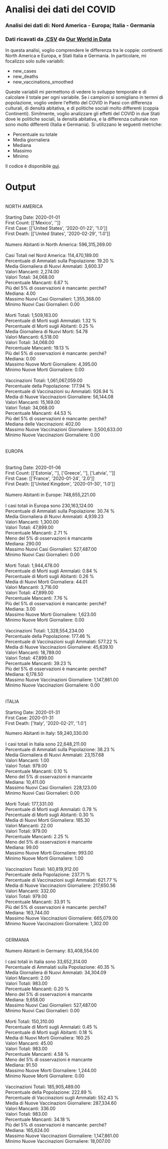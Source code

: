 # Analisi dei dati del COVID

### Analisi dei dati di: Nord America - Europa; Italia - Germania 

### Dati ricavati da [.CSV](https://covid.ourworldindata.org/data/owid-covid-data.csv) da [Our World in Data](https://github.com/owid/covid-19-data/tree/master/public/data)

In questa analisi, voglio comprendere le differenza tra le coppie: continenti North America e Europa, e Stati Italia e Germania. In particolare, mi focalizzo solo sulle variabili:
- new_cases
- new_deaths
- new_vaccinations_smoothed

Queste variabili mi permettono di vedere lo sviluppo temporale e di calcolare il totale per ogni variabile.
Se i campioni si somigliano in termni di popolazione, voglio vedere l'effetto del COVID in Paesi con differenza culturali, di densità abitativa, e di politiche sociali molto differenti (coppia Continenti).
Similmente, voglio analizzare gli effetti del COVID in due Stati dove le politiche sociali, la densità abitativa, e la differenza culturale non sono molto differenti (Italia e Germania).
Si utilizzano le seguenti metriche:
- Percentuale su totale
- Media giornaliera
- Mediana
- Massimo 
- Minimo

Il codice è disponibile [qui](https://github.com/stefanogrillo/Data-Analyst---Epicode/blob/4ce6f263d593292d56c8383abf6a352434094716/Week%202/2.4%20Progetto/2.4%20Progetto.py). 

# Output
<br>
NORTH AMERICA<br>
 <br>
Starting Date: 2020-01-01<br>
First Count: [['Mexico', '']]<br>
First Case: [['United States', '2020-01-22', '1.0']]<br>
First Death: [['United States', '2020-02-29', '1.0']]<br>
 <br>
Numero Abitanti in North America: 596,315,269.00<br>
 <br>
Casi Totali nel Nord America: 114,470,189.00<br>
Percentuale di Ammalati sulla Popolazione: 19.20 %<br>
Media Giornaliera di Nuovi Ammalati: 3,600.37<br>
Valori Mancanti: 2,274.00 <br>
Valori Totali: 34,068.00 <br>
Percentuale Mancanti: 6.67 %<br>
Più del 5% di osservazioni è mancante: perché?<br>
Mediana: 4.00<br>
Massimo Nuovi Casi Giornalieri: 1,355,368.00<br>
Minimo Nuovi Casi Giornalieri: 0.00<br>
 <br>
Morti Totali: 1,509,163.00<br>
Percentuale di Morti sugli Ammalati: 1.32 %<br>
Percentuale di Morti sugli Abitanti: 0.25 %<br>
Media Giornaliera di Nuovi Morti: 54.78<br>
Valori Mancanti: 6,518.00 <br>
Valori Totali: 34,068.00 <br>
Percentuale Mancanti: 19.13 %<br>
Più del 5% di osservazioni è mancante: perché?<br>
Mediana: 0.00<br>
Massimo Nuove Morti Giornaliere: 4,395.00<br>
Minimo Nuove Morti Giornaliere: 0.00<br>
 <br>
Vaccinazioni Totali: 1,061,067,059.00 <br>
Percentuale della Popolazione: 177.94 %<br>
Percentuale di Vaccinazioni su Ammalati: 926.94 %<br>
Media di Nuove Vaccinazioni Giornaliere: 56,144.08<br>
Valori Mancanti: 15,169.00 <br>
Valori Totali: 34,068.00 <br>
Percentuale Mancanti: 44.53 %<br>
Più del 5% di osservazioni è mancante: perché?<br>
Mediana delle Vaccinazioni: 402.00<br>
Massimo Nuove Vaccinazioni Giornaliere: 3,500,633.00<br>
Minimo Nuove Vaccinazioni Giornaliere: 0.00<br>
<br>
<br>
EUROPA<br><br>
 <br>
Starting Date: 2020-01-06<br>
First Count: [['Estonia', ''], ['Greece', ''], ['Latvia', '']]<br>
First Case: [['France', '2020-01-24', '2.0']]<br>
First Death: [['United Kingdom', '2020-01-30', '1.0']]<br>
 <br>
Numero Abitanti in Europe: 748,655,221.00<br>
 <br>
I casi totali in Europa sono 230,163,124.00<br>
Percentuale di Ammalati sulla Popolazione: 30.74 %<br>
Media Giornaliera di Nuovi Ammalati: 4,939.23<br>
Valori Mancanti: 1,300.00 <br>
Valori Totali: 47,899.00 <br>
Percentuale Mancanti: 2.71 %<br>
Meno del 5% di osservazioni è mancante<br>
Mediana: 290.00<br>
Massimo Nuovi Casi Giornalieri: 527,487.00<br>
Minimo Nuovi Casi Giornalieri: 0.00<br>
 <br>
Morti Totali: 1,944,478.00<br>
Percentuale di Morti sugli Ammalati: 0.84 %<br>
Percentuale di Morti sugli Abitanti: 0.26 %<br>
Media di Nuovi Morti Giornaliera: 44.01<br>
Valori Mancanti: 3,716.00 <br>
Valori Totali: 47,899.00 <br>
Percentuale Mancanti: 7.76 %<br>
Più del 5% di osservazioni è mancante: perché?<br>
Mediana: 3.00<br>
Massimo Nuove Morti Giornaliere: 1,623.00<br>
Minimo Nuove Morti Giornaliere: 0.00<br>
 <br>
Vaccinazioni Totali: 1,328,554,234.00 <br>
Percentuale della Popolazione: 177.46 %<br>
Percentuale di Vaccinazioni sugli Ammalati: 577.22 %<br>
Media di Nuove Vaccinazioni Giornaliere: 45,639.10<br>
Valori Mancanti: 18,789.00 <br>
Valori Totali: 47,899.00 <br>
Percentuale Mancanti: 39.23 %<br>
Più del 5% di osservazioni è mancante: perché?<br>
Mediana: 6,178.50<br>
Massimo Nuove Vaccinazioni Giornaliere: 1,147,861.00<br>
Minimo Nuove Vaccinazioni Giornaliere: 0.00<br>
<br>
<br>
ITALIA<br>
 <br>
Starting Date: 2020-01-31<br>
First Case: 2020-01-31<br>
First Death: ['Italy', '2020-02-21', '1.0']<br>
 
Numero Abitanti in Italy: 59,240,330.00<br>
 <br>
I casi totali in Italia sono 22,648,211.00<br>
Percentuale di Ammalati sulla Popolazione: 38.23 %<br>
Media Giornaliera di Nuovi Ammalati: 23,157.68<br>
Valori Mancanti: 1.00 <br>
Valori Totali: 979.00 <br>
Percentuale Mancanti: 0.10 %<br>
Meno del 5% di osservazioni è mancante<br>
Mediana: 10,411.00<br>
Massimo Nuovi Casi Giornalieri: 228,123.00<br>
Minimo Nuovi Casi Giornalieri: 0.00<br>
 <br>
Morti Totali: 177,331.00<br>
Percentuale di Morti sugli Ammalati: 0.78 %<br>
Percentuale di Morti sugli Abitanti: 0.30 %<br>
Media di Nuovi Morti Giornaliera: 185.30<br>
Valori Mancanti: 22.00 <br>
Valori Totali: 979.00 <br>
Percentuale Mancanti: 2.25 %<br>
Meno del 5% di osservazioni è mancante<br>
Mediana: 99.00<br>
Massimo Nuove Morti Giornaliere: 993.00<br>
Minimo Nuove Morti Giornaliere: 1.00<br>
 <br>
Vaccinazioni Totali: 140,819,912.00 <br>
Percentuale della Popolazione: 237.71 %<br>
Percentuale di Vaccinazioni sugli Ammalati: 621.77 %<br>
Media di Nuove Vaccinazioni Giornaliere: 217,650.56<br>
Valori Mancanti: 332.00 <br>
Valori Totali: 979.00 <br>
Percentuale Mancanti: 33.91 %<br>
Più del 5% di osservazioni è mancante: perché?<br>
Mediana: 163,744.00<br>
Massimo Nuove Vaccinazioni Giornaliere: 665,079.00<br>
Minimo Nuove Vaccinazioni Giornaliere: 1,302.00<br>
<br>
<br>
GERMANIA<br>
 <br>
Numero Abitanti in Germany: 83,408,554.00<br>
 <br>
I casi totali in Italia sono 33,652,314.00<br>
Percentuale di Ammalati sulla Popolazione: 40.35 %<br>
Media Giornaliera di Nuovi Ammalati: 34,304.09<br>
Valori Mancanti: 2.00 <br>
Valori Totali: 983.00 <br>
Percentuale Mancanti: 0.20 %<br>
Meno del 5% di osservazioni è mancante<br>
Mediana: 9,658.00<br>
Massimo Nuovi Casi Giornalieri: 527,487.00<br>
Minimo Nuovi Casi Giornalieri: 0.00<br>
 <br>
Morti Totali: 150,310.00<br>
Percentuale di Morti sugli Ammalati: 0.45 %<br>
Percentuale di Morti sugli Abitanti: 0.18 %<br>
Media di Nuovi Morti Giornaliera: 160.25<br>
Valori Mancanti: 45.00 <br>
Valori Totali: 983.00 <br>
Percentuale Mancanti: 4.58 %<br>
Meno del 5% di osservazioni è mancante<br>
Mediana: 91.50<br>
Massimo Nuove Morti Giornaliere: 1,244.00<br>
Minimo Nuove Morti Giornaliere: 0.00<br>
 <br>
Vaccinazioni Totali: 185,905,489.00 <br>
Percentuale della Popolazione: 222.89 %<br>
Percentuale di Vaccinazioni sugli Ammalati: 552.43 %<br>
Media di Nuove Vaccinazioni Giornaliere: 287,334.60<br>
Valori Mancanti: 336.00 <br>
Valori Totali: 983.00 <br>
Percentuale Mancanti: 34.18 %<br>
Più del 5% di osservazioni è mancante: perché?<br>
Mediana: 165,624.00<br>
Massimo Nuove Vaccinazioni Giornaliere: 1,147,861.00<br>
Minimo Nuove Vaccinazioni Giornaliere: 18,007.00<br>
